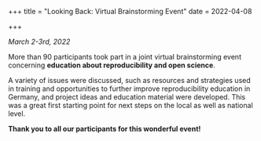 +++
title = "Looking Back: Virtual Brainstorming Event"
date = 2022-04-08

+++

*March 2-3rd, 2022*

More than 90 participants took part in a joint virtual brainstorming event concerning **education about reproducibility and open science**. 

A variety of issues were discussed, such as resources and strategies used in training and opportunities to further improve reproducibility education in Germany, and project ideas and education material were developed. 
This was a great first starting point for next steps on the local as well as national level.

**Thank you to all our participants for this wonderful event!**
